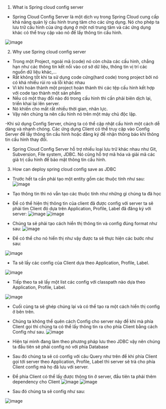 1. What is Spring cloud config server
- Spring Cloud Config Server là một dịch vụ trong Spring Cloud cung cấp khả năng quản lý cấu hình trung tâm cho các ứng dụng. Nó cho phép ta lưu trữ cấu hình của ứng dụng ở một nơi trung tâm và các ứng dụng khác có thể truy cập vào nó để lấy thông tin cấu hình. 

![image](https://user-images.githubusercontent.com/103310499/227933891-a067417b-7c7a-4dd3-a989-5ce962171ad4.png)


2. Why use Spring cloud config server
- Trong một Project, ngoài mã (code) nó còn chứa các cấu hình, chẳng hạn như các thông tin kết nối vào cơ sở dữ liệu, thông tin vị trí các nguồn dữ liệu khác,...
- Rất không tốt khi ta sử dụng code cứng(hard code) trong project bởi nó có khá nhiều rủi ro và lỗi khác nhau
- Vì khi hoàn thành một project hoàn thành thì các tệp cấu hình kết hợp với code tạo thành một sản phẩm
- Nếu có một thay đổi nào đó trong cấu hình thì cần phải biên dịch lại, triển khai lại lên server.
- Nó khiến cho mất rất nhiều thời gian, nhân lực.
- Vậy nên chúng ta nên cấu hình nó trên một máy chủ độc lập. 

-Khi sử dụng Config Server, chúng ta có thể cập nhật cấu hình một cách dễ dàng và nhanh chóng. Các ứng dụng Client có thể truy cập vào Config Server để lấy thông tin cấu hình hoặc đăng ký để nhận thông báo khi thông tin cấu hình thay đổi.

- Spring Cloud Config Server hỗ trợ nhiều loại lưu trữ khác nhau như Git, Subversion, File system, JDBC. Nó cũng hỗ trợ mã hóa và giải mã các giá trị cấu hình để bảo mật thông tin cấu hình.

3. How can deploy spring cloud config save as JDBC
- Trước hết ta cần phải tạo một entity gồm các thuộc tính như sau:
![image](https://user-images.githubusercontent.com/103310499/227940283-2c8860c6-2fef-4eec-9d09-0f8e40b83dcd.png)


- Tạo thông tin thì nó vẫn tạo các thuộc tính như những gì chúng ta đã học

- Để có thể hiện thị thông tin của client đã được config với server ta sẽ phải tìm Client đó dựa trên Application, Profile, Label đã đăng ký với server:
![image](https://user-images.githubusercontent.com/103310499/227943186-1b683b3a-1018-469d-b905-231c50ff0e54.png)
![image](https://user-images.githubusercontent.com/103310499/227943227-b382f4df-9314-492f-bf79-1b94c7204062.png)


- Chúng ta sẽ phải tạo cách hiển thị thông tin và config đúng format như sau:
![image](https://user-images.githubusercontent.com/103310499/227947020-c3c7c5ce-0a7d-4b38-a62e-fadcc385f603.png)

- Để có thể cho nó hiển thị như vậy được ta sẽ thực hiện các bước như sau:

![image](https://user-images.githubusercontent.com/103310499/227947201-8dace47e-2078-4ab6-b159-5f54be6cdeb7.png)
- Ta sẽ lấy các config của Client dựa theo Application, Profile, Label.

![image](https://user-images.githubusercontent.com/103310499/227947473-86ec65fe-2bab-41b3-b6e1-e3fa79b6e076.png)
- Tiếp theo ta sẽ lấy một list các config với classpath nào  dựa theo Application, Profile, Label.

![image](https://user-images.githubusercontent.com/103310499/227947965-112bc7f9-2e69-4e32-9ba2-375187ed4d7a.png)
- Cuối cùng ta sẽ ghép chúng lại và có thể tạo ra một cách hiển thị config ở bên trên.


- Chúng ta không thể quên cách Config cho server này để khi mà phía Client gọi thì chúng ta có thể lấy thông tin ra cho phía Client bằng cách Config như sau.
![image](https://user-images.githubusercontent.com/103310499/227948336-1d6b011f-8e6c-4d8e-8f56-bd97de03daaf.png)
- Hiện tại mình đang làm theo phương pháp lưu theo JDBC vậy nên chúng ta đầu tiên sẽ phải config nó với phía Database
- Sau đó chúng ta sẽ có config với câu Query như trên để khi phía Client gọi tới server theo Application, Profile, Label thì server sẽ trả cho phía Client config mà họ đã lưu với server.




- Để phía Client có thể lấy được thông tin ở server, đầu tiên ta phải thêm dependency cho Client
![image](https://user-images.githubusercontent.com/103310499/227949026-3dd71c9f-9767-46f5-84e8-0ae2588f22d1.png)
![image](https://user-images.githubusercontent.com/103310499/227949113-5664390f-33d4-4d5a-9d3f-0259cf992f7a.png)

- Sau đó chúng ta sẽ config như sau:

![image](https://user-images.githubusercontent.com/103310499/227949233-2de62b5f-ba8a-4f10-8eb4-1ddfbf14bb1d.png)
